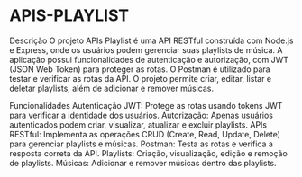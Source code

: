  # APIS-PLAYLIST

 Descrição
O projeto APIs Playlist é uma API RESTful construída com Node.js e Express, onde os usuários podem gerenciar suas playlists de música. A aplicação possui funcionalidades de autenticação e autorização, com JWT (JSON Web Token) para proteger as rotas. O Postman é utilizado para testar e verificar as rotas da API. O projeto permite criar, editar, listar e deletar playlists, além de adicionar e remover músicas.

Funcionalidades
Autenticação JWT: Protege as rotas usando tokens JWT para verificar a identidade dos usuários.
Autorização: Apenas usuários autenticados podem criar, visualizar, atualizar e excluir playlists.
APIs RESTful: Implementa as operações CRUD (Create, Read, Update, Delete) para gerenciar playlists e músicas.
Postman: Testa as rotas e verifica a resposta correta da API.
Playlists: Criação, visualização, edição e remoção de playlists.
Músicas: Adicionar e remover músicas dentro das playlists.
